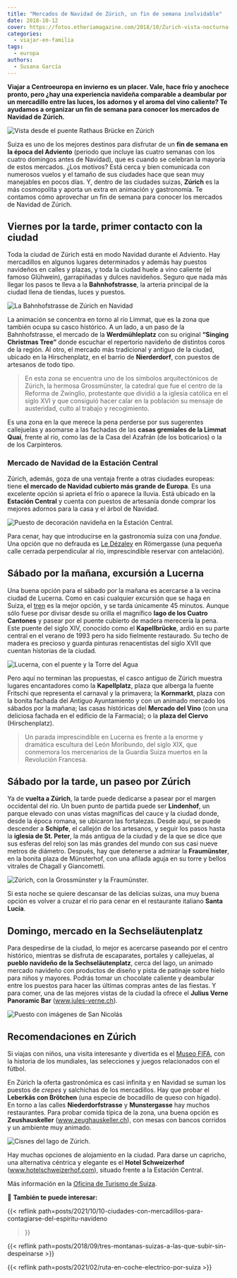 ```yaml
---
title: "Mercados de Navidad de Zúrich, un fin de semana inolvidable"
date: 2018-10-12
cover: https://fotos.etheriamagazine.com/2018/10/Zurich-vista-nocturna-e1566286407183.jpg
categories: 
  - viajar-en-familia
tags: 
  - europa
authors: 
  - Susana García
---
```


**Viajar a Centroeuropa en invierno es un placer. Vale, hace frío y anochece pronto, 
pero ¿hay una experiencia navideña comparable a deambular por un mercadillo entre las 
luces, los adornos y el aroma del vino caliente? Te ayudamos a organizar un fin de 
semana para conocer los mercados de Navidad de Zúrich.** 

![Vista desde el puente Rathaus Brücke en Zúrich](https://fotos.etheriamagazine.com/2018/10/Zurich-vista-desde-el-río.jpg "Vista desde el puente Rathaus Brücke. ©Switzerland Tourism/Christof Sonderegger")

Suiza es uno de los mejores destinos para disfrutar de un **fin de semana en la época 
del Adviento** (periodo que incluye las cuatro semanas con los cuatro domingos antes de 
Navidad), que es cuando se celebran la mayoría de estos mercados. ¿Los motivos? Está 
cerca y bien comunicada con numerosos vuelos y el tamaño de sus ciudades hace que sean 
muy manejables en pocos días. Y, dentro de las ciudades suizas, **Zúrich** es la más 
cosmopolita y aporta un extra en animación y gastronomía. Te contamos cómo aprovechar un 
fin de semana para conocer los mercados de Navidad de Zúrich. 

## Viernes por la tarde, primer contacto con la ciudad

Toda la ciudad de Zúrich está en modo Navidad durante el Adviento. Hay mercadillos en 
algunos lugares determinados y además hay puestos navideños en calles y plazas, y toda 
la ciudad huele a vino caliente (el famoso Glühwein), garrapiñadas y dulces navideños. 
Seguro que nada más llegar los pasos te lleva a la **Bahnhofstrasse**, la arteria 
principal de la ciudad llena de tiendas, luces y puestos. 

![La Bahnhofstrasse de Zúrich en Navidad](https://fotos.etheriamagazine.com/2018/10/Zurich-Bahnhofstrasse-navidad.jpg "La Bahnhofstrasse en Navidad. ©Switzerland Tourism/Ivo Scholz")

La animación se concentra en torno al río Limmat, que es la zona que también ocupa su 
casco histórico. A un lado, a un paso de la Bahnhofstrasse, el mercado de la 
**Werdmühleplatz** con su original **“Singing Christmas Tree”** donde escuchar el 
repertorio navideño de distintos coros de la región. Al otro, el mercado más tradicional 
y antiguo de la ciudad, ubicado en la Hirschenplatz, en el barrio de **Nierderdorf**, 
con puestos de artesanos de todo tipo. 

> En esta zona se encuentra uno de los símbolos arquitectónicos de Zúrich, la hermosa 
> Grossmünster, la catedral que fue el centro de la Reforma de Zwinglio, protestante que 
> dividió a la iglesia católica en el siglo XVI y que consiguió hacer calar en la 
> población su mensaje de austeridad, culto al trabajo y recogimiento. 

Es una zona en la que merece la pena perderse por sus sugerentes callejuelas y asomarse 
a las fachadas de las **casas gremiales de la Limmat Quai**, frente al río, como las de 
la Casa del Azafrán (de los boticarios) o la de los Carpinteros. 

### Mercado de Navidad de la Estación Central

Zúrich, además, goza de una ventaja frente a otras ciudades europeas: tiene **el mercado 
de Navidad cubierto más grande de Europa**. Es una excelente opción si aprieta el frío o 
aparece la lluvia. Está ubicado en la **Estación Central** y cuenta con puestos de 
artesanía donde comprar los mejores adornos para la casa y el árbol de Navidad. 

![Puesto de decoración navideña en la Estación Central.](https://fotos.etheriamagazine.com/2018/10/Zurich-mercado-Estacion-Central.jpg "Puesto de decoración navideña en la Estación Central. ©SG.")

Para cenar, hay que introducirse en la gastronomía suiza con una _fondue_. Una opción 
que no defrauda es [Le Dézaley](https://le-dezaley.ch) en Römergasse (una pequeña calle 
cerrada perpendicular al río, imprescindible reservar con antelación). 

## Sábado por la mañana, excursión a Lucerna

Una buena opción para el sábado por la mañana es acercarse a la vecina ciudad de 
Lucerna. Como en casi cualquier excursión que se haga en Suiza, el 
[tren](https://www.sbb.ch/home.html) es la mejor opción, y se tarda únicamente 45 
minutos. Aunque sólo fuese por divisar desde su orilla el magnífico **lago de los Cuatro 
Cantones** y pasear por el puente cubierto de madera merecería la pena. Este puente del 
siglo XIV, conocido como el **Kapellbrücke**, ardió en su parte central en el verano de 
1993 pero ha sido fielmente restaurado. Su techo de madera es precioso y guarda pinturas 
renacentistas del siglo XVII que cuentan historias de la ciudad. 

![Lucerna, con el puente y la Torre del Agua](https://fotos.etheriamagazine.com/2018/10/Lucerna-navidad.jpg "Lucerna, con el puente y la Torre del Agua. ©STST-STTP.")

Pero aquí no terminan las propuestas, el casco antiguo de Zúrich muestra lugares 
encantadores como la **Kapellplatz**, plaza que alberga la fuente Fritschi que 
representa el carnaval y la primavera; la **Kornmarkt**, plaza con la bonita fachada del 
Antiguo Ayuntamiento y con un animado mercado los sábados por la mañana; las casas 
históricas del **Mercado del Vino** (con una deliciosa fachada en el edificio de la 
Farmacia); o la **plaza del Ciervo** (Hirschenplatz). 

> Un parada imprescindible en Lucerna es frente a la enorme y dramática escultura del León 
> Moribundo, del siglo XIX, que conmemora los mercenarios de la Guardia Suiza muertos en 
> la Revolución Francesa. 

## Sábado por la tarde, un paseo por Zúrich

Ya de **vuelta a Zúrich**, la tarde puede dedicarse a pasear por el margen occidental 
del río. Un buen punto de partida puede ser **Lindenhof**, un parque elevado con unas 
vistas magníficas del cauce y la ciudad donde, desde la época romana, se ubicaron las 
fortalezas. Desde aquí, se puede descender a **Schipfe**, el callejón de los artesanos, 
y seguir los pasos hasta la **iglesia de St. Peter**, la más antigua de la ciudad y de 
la que se dice que sus esferas del reloj son las más grandes del mundo con sus casi 
nueve metros de diámetro. Después, hay que detenerse a admirar la **Fraumünster**, en la 
bonita plaza de Münsterhof, con una afilada aguja en su torre y bellos vitrales de 
Chagall y Giancometti. 

![Zúrich, con la Grossmünster y la Fraumünster.](https://fotos.etheriamagazine.com/2018/10/Zurich-panoramica.jpg "Panorámica de Zúrich, con la Grossmünster y la Fraumünster. ©swiss-image.ch/Jan Geerk")

Si esta noche se quiere descansar de las delicias suizas, una muy buena opción es volver 
a cruzar el río para cenar en el restaurante italiano **Santa Lucía**. 

## Domingo, mercado en la Sechseläutenplatz

Para despedirse de la ciudad, lo mejor es acercarse paseando por el centro histórico, 
mientras se disfruta de escaparates, portales y callejuelas, al **pueblo navideño de la 
Sechseläutenplatz**, cerca del lago, un animado mercado navideño con productos de diseño 
y pista de patinaje sobre hielo para niños y mayores. Podrás tomar un chocolate caliente 
y deambular entre los puestos para hacer las últimas compras antes de las fiestas. Y 
para comer, una de las mejores vistas de la ciudad la ofrece el **Julius Verne Panoramic 
Bar** (www.jules-verne.ch). 

![Puesto con imágenes de San Nicolás](https://fotos.etheriamagazine.com/2018/10/Zurich-puesto-mercadillo.jpg "Puesto con imágenes de San Nicolás. © Susana García")

## Recomendaciones en Zúrich

Si viajas con niños, una visita interesante y divertida es el [Museo 
FIFA](http://es.fifamuseum.com), con la historia de los mundiales, las selecciones y 
juegos relacionados con el fútbol. 

En Zúrich la oferta gastronómica es casi infinita y en Navidad se suman los puestos de 
_crepes_ y salchichas de los mercadillos. Hay que probar el **Leberkäs con Brötchen** 
(una especie de bocadillo de queso con hígado). En torno a las calles 
**Niederdorfstrasse** y **Munstergasse** hay muchos restaurantes. Para probar comida 
típica de la zona, una buena opción es **Zeushauskeller** (www.zeughauskeller.ch), con 
mesas con bancos corridos y un ambiente muy animado. 

![Cisnes del lago de Zúrich.](https://fotos.etheriamagazine.com/2018/10/zurich-suiza-cisnes-lago.jpg "Cisnes del lago de Zúrich.")

Hay muchas opciones de alojamiento en la ciudad. Para darse un capricho, una alternativa 
céntrica y elegante es el **Hotel Schweizerhof** (www.hotelschweizerhof.com), situado 
frente a la Estación Central. 

Más información en la [Oficina de Turismo de 
Suiza](https://www.myswitzerland.com/es/destinos/regiones/regiones-suisa-zuerich-region.html). 

📌 **También te puede interesar:** 

{{< reflink 
path=posts/2021/10/10-ciudades-con-mercadillos-para-contagiarse-del-espiritu-navideno 
>}} 

{{< reflink path=posts/2018/09/tres-montanas-suizas-a-las-que-subir-sin-despeinarse >}} 

{{< reflink path=posts/2021/02/ruta-en-coche-electrico-por-suiza >}}
